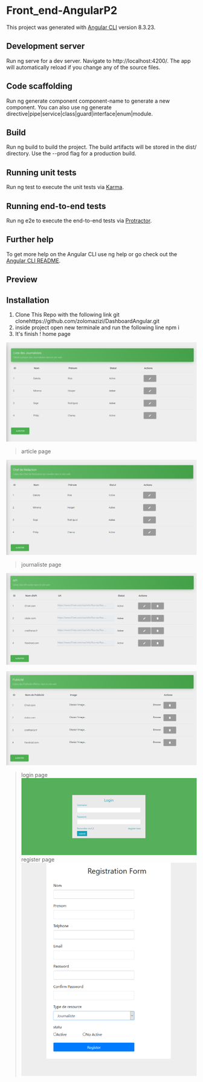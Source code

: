 # Front_end-AngularP2



This project was generated with [Angular CLI](https://github.com/angular/angular-cli) version 8.3.23.

## Development server

Run ng serve for a dev server. Navigate to http://localhost:4200/. The app will automatically reload if you change any of the source files.

## Code scaffolding

Run ng generate component component-name to generate a new component. You can also use ng generate directive|pipe|service|class|guard|interface|enum|module.

## Build

Run ng build to build the project. The build artifacts will be stored in the dist/ directory. Use the --prod flag for a production build.

## Running unit tests

Run ng test to execute the unit tests via [Karma](https://karma-runner.github.io/).

## Running end-to-end tests

Run ng e2e to execute the end-to-end tests via [Protractor](http://www.protractortest.org/).

## Further help

To get more help on the Angular CLI use ng help or go check out the [Angular CLI README](https://github.com/angular/angular-cli/blob/master/README.md).
## Preview


## Installation

1. Clone This Repo with the following link git clonehttps://github.com/zolomazizi/DashboardAngular.git
2. inside project open new terminale and run the following line  npm i 
3. It's finish !
 home page

![API page](https://github.com/zolomazizi/DashboardAngular/blob/master/DashboardAngular/Angular-dashboard-master/journaliste.PNG)

> article page

![API page](https://github.com/zolomazizi/DashboardAngular/blob/master/DashboardAngular/Angular-dashboard-master/redactionchef.PNG)

> journaliste page

![API page](https://github.com/zolomazizi/DashboardAngular/blob/master/DashboardAngular/Angular-dashboard-master/api.PNG)


![API page](https://github.com/zolomazizi/DashboardAngular/blob/master/DashboardAngular/Angular-dashboard-master/pub.PNG)
> login page
![API page](https://github.com/zolomazizi/DashboardAngular/blob/master/DashboardAngular/Angular-dashboard-master/login.PNG)
> register page 
![API page](https://github.com/zolomazizi/DashboardAngular/blob/master/DashboardAngular/Angular-dashboard-master/register.PNG)
